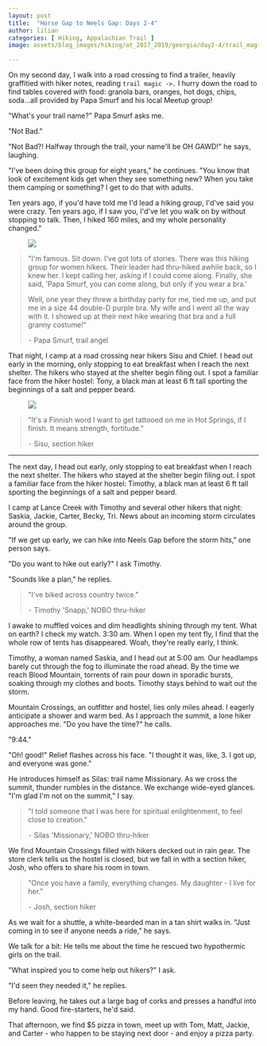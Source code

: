 ```yaml
---
layout: post
title:  "Horse Gap to Neels Gap: Days 2-4"
author: lilian
categories: [ Hiking, Appalachian Trail ]
image: assets/blog_images/hiking/at_2017_2019/georgia/day2-4/trail_magic_trailer.JPG

---
```


On my second day, I walk into a road crossing to find a trailer, heavily graffitied with hiker notes, reading `trail magic ->.` I hurry down the road to find tables covered with food: granola bars, oranges, hot dogs, chips, soda...all provided by Papa Smurf and his local Meetup group!

"What's your trail name?" Papa Smurf asks me. 

"Not Bad." 

"Not Bad?! Halfway through the trail, your name'll be OH GAWD!" he says, laughing.

"I've been doing this group for eight years," he continues. "You know that look of excitement kids get when they see something new? When you take them camping or something? I get to do that with adults. 

Ten years ago, if you'd have told me I'd lead a hiking group, I'd've said you were crazy. Ten years ago, if I saw you, I'd've let you walk on by without stopping to talk. Then, I hiked 160 miles, and my whole personality changed."

<figure>
    <img src="{{site.baseurl}}/assets/blog_images/hiking/at_2017_2019/georgia/day2-4/trail_magic_table.JPG"/>
</figure>

>"I'm famous. Sit down. I've got lots of stories. There was this hiking group for women hikers. Their leader had thru-hiked awhile back, so I knew her. I kept calling her, asking if I could come along. Finally, she said, 'Papa Smurf, you can come along, but only if you wear a bra.'
>
>Well, one year they threw a birthday party for me, tied me up, and put me in a size 44 double-D purple bra. My wife and I went all the way with it. I showed up at their next hike wearing that bra and a full granny costume!"
>
>⁃    Papa Smurf, trail angel

That night, I camp at a road crossing near hikers Sisu and Chief. I head out early in the morning, only stopping to eat breakfast when I reach the next shelter. The hikers who stayed at the shelter begin filing out. I spot a familiar face from the hiker hostel: Tony, a black man at least 6 ft tall sporting the beginnings of a salt and pepper beard.

<figure>
    <img src="{{site.baseurl}}/assets/blog_images/hiking/at_2017_2019/georgia/day2-4/shelter_sisu.JPG"/>
</figure>

>"It's a Finnish word I want to get tattooed on me in Hot Springs, if I finish. It means strength, fortitude."
>
>⁃    Sisu, section hiker

---


The next day, I head out early, only stopping to eat breakfast when I reach the next shelter. The hikers who stayed at the shelter begin filing out. I spot a familiar face from the hiker hostel: Timothy, a black man at least 6 ft tall sporting the beginnings of a salt and pepper beard.

I camp at Lance Creek with Timothy and several other hikers that night: Saskia, Jackie, Carter, Becky, Tri. News about an incoming storm circulates around  the group. 

"If we get up early, we can hike into Neels Gap before the storm hits," one person says.

"Do you want to hike out early?" I ask Timothy. 

"Sounds like a plan," he replies.

>"I've biked across country twice."
>
>⁃    Timothy 'Snapp,' NOBO thru-hiker

I awake to muffled voices and dim headlights shining through my tent. What on earth? I check my watch. 3:30 am. When I open my tent fly, I find that the whole row of tents has disappeared. Woah, they're really early, I think. 

Timothy, a woman named Saskia, and I head out at 5:00 am. Our headlamps barely cut through the fog to illuminate the road ahead. By the time we reach Blood Mountain, torrents of rain pour down in sporadic bursts, soaking through my clothes and boots. Timothy stays behind to wait out the storm. 

Mountain Crossings, an outfitter and hostel, lies only miles ahead. I eagerly anticipate a shower and warm bed. As I approach the summit, a lone hiker approaches me.
"Do you have the time?" he calls.

"9:44."

"Oh! good!" Relief flashes across his face. "I thought it was, like, 3. I got up, and everyone was gone."

He introduces himself as Silas: trail name Missionary. As we cross the summit, thunder rumbles in the distance. We exchange wide-eyed glances. "I'm glad I'm not on the summit," I say.

>"I told someone that I was here for spiritual enlightenment, to feel close to creation."
>
>⁃    Silas 'Missionary,' NOBO thru-hiker

We find Mountain Crossings filled with hikers decked out in rain gear. The store clerk tells us the hostel is closed, but we fall in with a section hiker, Josh, who offers to share his room in town.

>"Once you have a family, everything changes. My daughter - I live for her."
>
>⁃    Josh, section hiker

As we wait for a shuttle, a white-bearded man in a tan shirt walks in. "Just coming in to see if anyone needs a ride," he says.

We talk for a bit: He tells me about the time he rescued two hypothermic girls on the trail.

"What inspired you to come help out hikers?" I ask.

"I'd seen they needed it," he replies.

Before leaving, he takes out a large bag of corks and presses a handful into my hand. Good fire-starters, he'd said.

That afternoon, we find $5 pizza in town, meet up with Tom, Matt, Jackie, and Carter - who happen to be staying next door - and enjoy a pizza party.
